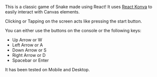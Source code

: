 # <Snake/>

This is a classic game of Snake made using React!
It uses [React Konva](https://github.com/lavrton/react-konva) to easily interact with Canvas elements.

Clicking or Tapping on the screen acts like pressing the start button.

You can either use the buttons on the console or the following keys:

  - Up Arrow or W
  - Left Arrow or A
  - Down Arrow or S
  - Right Arrow or D
  - Spacebar or Enter

It has been tested on Mobile and Desktop.
